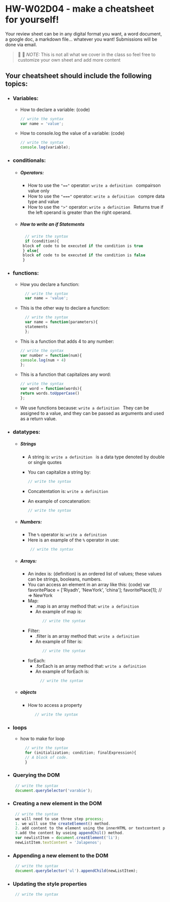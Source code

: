 # HW-W02D04 - make a cheatsheet for yourself!

Your review sheet can be in any digital format you want, a word document, a google doc, a markdown file… whatever you want! Submissions will be done via email.

> 📢 📢  *NOTE:*  This is not all what we cover in the class so feel free to customize your own sheet and add more content

## Your cheatsheet should include the following topics:

* ### Variables:
  * How to declare a variable: (code)
    ```javascript
    // write the syntax
    var name = 'value';
     ```
  * How to console.log the value of a variable: (code)
    ```javascript
    // write the syntax
    console.log(variable);
     ```
* ### conditionals:
  * ##### Operators:
    * How to use the `"=="` operator: 
       `write a definition `
       compairson value only
    * How to use the `"==="` operator: 
       `write a definition `
       compre data type and value
    * How to use the `">"` operator: 
        `write a definition `
        Returns true if the left operand is greater than the right operand.
        
   * ##### How to write an if Statements 
      ```javascript
        // write the syntax
        if (condition){
       block of code to be executed if the condition is true
       } else{
       block of code to be executed if the condition is false
       }
       ```
      
 * ### functions:
    * How you declare a function: 
      ```javascript
        // write the syntax
        var name = 'value';
       ```
       
    * This is the other way to declare a function: 
      ```javascript
        // write the syntax
        var name = function(parameters){
        statements
        };
       ```
    * This is a function that adds 4 to any number:
        ```javascript
        // write the syntax
        var number = function(num){
        console.log(num + 4)
        };
        
       ```
    * This is a function that capitalizes any word: 
        ```javascript
        // write the syntax
        var word = function(words){
        return words.toUpperCase()
        };
        
       ```
    * We use functions because:
     `write a definition `
     They can be assigned to a value, and they can be passed as arguments and used as a return value.
     
* ### datatypes:
  * ##### Strings
    * A string is: 
        `write a definition `
        is a data type denoted by double or single quotes
    * You can capitalize a string by: 
        ```javascript
        // write the syntax
        
       ```
    * Concatentation is: 
        `write a definition `
        
    * An example of concatenation:
         ```javascript
        // write the syntax
       ```
  * ##### Numbers:
    * The `%` operator is: 
       `write a definition `
    * Here is an example of the `%` operator in use:
       ```javascript
        // write the syntax
       ```
  * ##### Arrays:
    * An index is: (definition)
    is an ordered list of values; these values can be strings, booleans, numbers.
    * You can access an element in an array like this: (code)
    var favoritePlace = ['Riyadh', 'NewYork', 'china'];
    favoritePlace[1]; // => NewYork
    * Map:
      * .map is an array method that: 
         `write a definition `
      * An example of map is: 
        ```javascript
           // write the syntax
         ```
    * Filter:
      * .filter is an array method that: 
          `write a definition `
      * An example of filter is: 
        ```javascript
           // write the syntax
         ```
    * forEach:
      * .forEach is an array method that: 
         `write a definition `
      *  An example of forEach is: 
         ```javascript
           // write the syntax
         ```

   * ##### objects
     * How to access a property  
        ```javascript
           // write the syntax
        ```
* ### loops
     *   how to make for loop 
         ```javascript
           // write the syntax
           for (initialization; condition; finalExpression){
           // A block of code.
           }
          ```
* ### Querying the DOM
  ```javascript
   // write the syntax
   document.querySelector('varabie');
  ```
* ### Creating a new element in the DOM
  ```javascript
   // write the syntax
   we will need to use three step process;
   1. we will use the createElement() method.
   2. add content to the element using the innerHTML or textcontent properites.
   3.add the content by useing appendChil() method.
   var newlistItem = document.creatElement('li');
   newListItem.textContent = 'Jalapenos';
  ```
* ### Appending a new element to the DOM
  ```javascript
   // write the syntax
   document.querySelector('ul').appendChild(newListItem);
  ```
* ### Updating the style properties
  ```javascript
   // write the syntax
  
  ```
